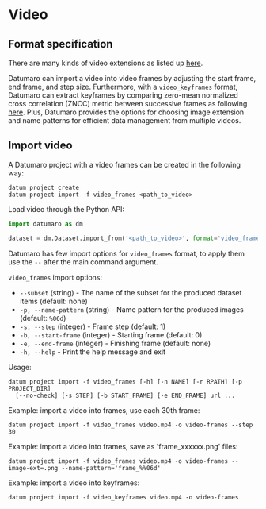 # Video

## Format specification
There are many kinds of video extensions as listed up
[here](https://github.com/openvinotoolkit/datumaro/blob/develop/datumaro/plugins/data_formats/video.py).

Datumaro can import a video into video frames by adjusting the start frame, end frame,
and step size. Furthermore, with a `video_keyframes` format, Datumaro can extract
keyframes by comparing zero-mean normalized cross correlation (ZNCC) metric between
successive frames as following [here](https://www.sciencedirect.com/science/article/pii/S1047320312000223).
Plus, Datumaro provides the options for choosing image extension and name patterns
for efficient data management from multiple videos.

## Import video

A Datumaro project with a video frames can be created
in the following way:

```
datum project create
datum project import -f video_frames <path_to_video>
```

Load video through the Python API:

```python
import datumaro as dm

dataset = dm.Dataset.import_from('<path_to_video>', format='video_frames')
```

Datumaro has few import options for `video_frames` format, to apply them
use the `--` after the main command argument.

`video_frames` import options:
- `--subset` (string) - The name of the subset for the produced
  dataset items (default: none)
- `-p, --name-pattern` (string) - Name pattern for the produced
  images (default: `%06d`)
- `-s, --step` (integer) - Frame step (default: 1)
- `-b, --start-frame` (integer) - Starting frame (default: 0)
- `-e, --end-frame` (integer) - Finishing frame (default: none)
- `-h, --help` - Print the help message and exit

Usage:

``` console
datum project import -f video_frames [-h] [-n NAME] [-r RPATH] [-p PROJECT_DIR]
  [--no-check] [-s STEP] [-b START_FRAME] [-e END_FRAME] url ...
```

Example: import a video into frames, use each 30th frame:
```console
datum project import -f video_frames video.mp4 -o video-frames --step 30
```

Example: import a video into frames, save as 'frame_xxxxxx.png' files:
```console
datum project import -f video_frames video.mp4 -o video-frames --image-ext=.png --name-pattern='frame_%%06d'
```

Example: import a video into keyframes:
```console
datum project import -f video_keyframes video.mp4 -o video-frames
```
